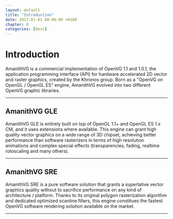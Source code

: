 ```yaml
---
layout: default
title: "Introduction"
date: 2017-01-01 08:00:00 +0100
chapter: 0
categories: [desc]
---
```


# Introduction

AmanithVG is a commercial implementation of OpenVG 1.1 and 1.0.1, the application programming interface (API) for hardware accelerated 2D vector and raster graphics, created by the Khronos group. Born as a "OpenVG on OpenGL / OpenGL ES" engine, AmanithVG evolved into two different OpenVG graphic libraries.

---

## AmanithVG GLE

AmanithVG GLE is entirely built on top of OpenGL 1.1+ and OpenGL ES 1.x CM, and it uses extensions where available. This engine can grant high quality vector graphics on a wide range of 3D chipset, achieving better performance than software rasterizers in terms of high resolution animations and complex special effects (transparencies, fading, realtime rotoscaling and many others). 

---

## AmanithVG SRE

AmanithVG SRE is a pure software solution that grants a superlative vector graphics quality without to sacrifice performance on any kind of architecture / platform. Thanks to its original polygon rasterization algorithm and dedicated optimized scanline fillers, this engine constitues the fastest OpenVG software rendering solution available on the market.

---
